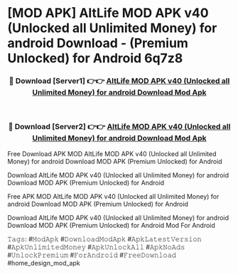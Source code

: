# [MOD APK] AltLife MOD APK v40 (Unlocked all Unlimited Money) for android Download - (Premium Unlocked) for Android 6q7z8



<div align="center">
<h3>🔴 Download [Server1] 👉👉 <a href="https://momento.my/?title=AltLife_MOD_APK_v40_(Unlocked_all_Unlimited_Money)_for_android_Download">AltLife MOD APK v40 (Unlocked all Unlimited Money) for android Download Mod Apk</a></h3><br>

<h3>🔴 Download [Server2] 👉👉 <a href="https://momento.my/?title=AltLife_MOD_APK_v40_(Unlocked_all_Unlimited_Money)_for_android_Download">AltLife MOD APK v40 (Unlocked all Unlimited Money) for android Download Mod Apk</a></h3>
</div>



Free Download APK MOD AltLife MOD APK v40 (Unlocked all Unlimited Money) for android Download MOD APK (Premium Unlocked) for Android

Download AltLife MOD APK v40 (Unlocked all Unlimited Money) for android Download MOD APK (Premium Unlocked) for Android

Free APK MOD AltLife MOD APK v40 (Unlocked all Unlimited Money) for android Download MOD APK (Premium Unlocked) for Android

Download AltLife MOD APK v40 (Unlocked all Unlimited Money) for android Download MOD APK (Premium Unlocked) for Android Mod For Android

𝚃𝚊𝚐𝚜: #𝙼𝚘𝚍𝙰𝚙𝚔 #𝙳𝚘𝚠𝚗𝚕𝚘𝚊𝚍𝙼𝚘𝚍𝙰𝚙𝚔 #𝙰𝚙𝚔𝙻𝚊𝚝𝚎𝚜𝚝𝚅𝚎𝚛𝚜𝚒𝚘𝚗 #𝙰𝚙𝚔𝚄𝚗𝚕𝚒𝚖𝚒𝚝𝚎𝚍𝙼𝚘𝚗𝚎𝚢 #𝙰𝚙𝚔𝚄𝚗𝚕𝚘𝚌𝚔𝙰𝚕𝚕 #𝙰𝚙𝚔𝙽𝚘𝙰𝚍𝚜 #𝚄𝚗𝚕𝚘𝚌𝚔𝙿𝚛𝚎𝚖𝚒𝚞𝚖 #𝙵𝚘𝚛𝙰𝚗𝚍𝚛𝚘𝚒𝚍 #𝙵𝚛𝚎𝚎𝙳𝚘𝚠𝚗𝚕𝚘𝚊𝚍 #home_design_mod_apk
